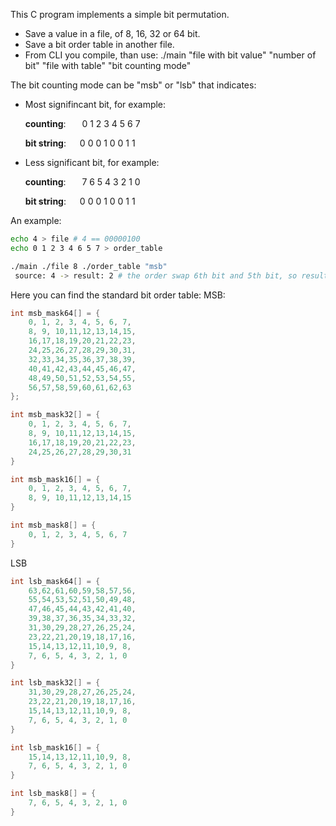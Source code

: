 This C program implements a simple bit permutation.
 - Save a value in a file, of 8, 16, 32 or 64 bit. 
 - Save a bit order table in another file. 
 - From CLI you compile, than use: ./main "file with bit value" "number of bit" "file with table" "bit counting mode"

The bit counting mode can be "msb" or "lsb" that indicates: 
 - Most signifincant bit, for example:

    **counting**: &nbsp;&emsp; 0 1 2 3 4 5 6 7

    **bit string**: &emsp;     0 0 0 1 0 0 1 1
 - Less significant bit, for example: 

    **counting**: &nbsp;&emsp; 7 6 5 4 3 2 1 0
 
    **bit string**: &emsp;     0 0 0 1 0 0 1 1

An example: 
``` bash
echo 4 > file # 4 == 00000100
echo 0 1 2 3 4 6 5 7 > order_table

./main ./file 8 ./order_table "msb"
 source: 4 -> result: 2 # the order swap 6th bit and 5th bit, so result == 00000010 
```

Here you can find the standard bit order table: 
MSB:   
``` c
int msb_mask64[] = {
    0, 1, 2, 3, 4, 5, 6, 7,
    8, 9, 10,11,12,13,14,15,
    16,17,18,19,20,21,22,23,
    24,25,26,27,28,29,30,31,
    32,33,34,35,36,37,38,39,
    40,41,42,43,44,45,46,47,
    48,49,50,51,52,53,54,55,
    56,57,58,59,60,61,62,63
};

int msb_mask32[] = {
    0, 1, 2, 3, 4, 5, 6, 7,
    8, 9, 10,11,12,13,14,15,
    16,17,18,19,20,21,22,23,
    24,25,26,27,28,29,30,31
}

int msb_mask16[] = {
    0, 1, 2, 3, 4, 5, 6, 7,
    8, 9, 10,11,12,13,14,15
}

int msb_mask8[] = {
    0, 1, 2, 3, 4, 5, 6, 7
}
```
LSB
```c
int lsb_mask64[] = {
    63,62,61,60,59,58,57,56,
    55,54,53,52,51,50,49,48,
    47,46,45,44,43,42,41,40,
    39,38,37,36,35,34,33,32,
    31,30,29,28,27,26,25,24,
    23,22,21,20,19,18,17,16,
    15,14,13,12,11,10,9, 8,
    7, 6, 5, 4, 3, 2, 1, 0
}

int lsb_mask32[] = {
    31,30,29,28,27,26,25,24,
    23,22,21,20,19,18,17,16,
    15,14,13,12,11,10,9, 8,
    7, 6, 5, 4, 3, 2, 1, 0
}

int lsb_mask16[] = {
    15,14,13,12,11,10,9, 8,
    7, 6, 5, 4, 3, 2, 1, 0
}

int lsb_mask8[] = {
    7, 6, 5, 4, 3, 2, 1, 0
}
```
